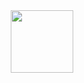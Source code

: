 <div id="header" align="center">
  <img class="plastic" src="https://media.giphy.com/media/M9gbBd9nbDrOTu1Mqx/giphy.gif" width="100"/>
</div>
<div align="center">
  <img src="https://komarev.com/ghpvc/?username=AtimoO&style=flat-square&color=blue" alt=""/>
</div>
<div align="center">
  <img src="http://github-readme-streak-stats.herokuapp.com/?user=AtimoO&theme=dark&background=000000)](https://git.io/streak-stats" alt=""/>
</div>
